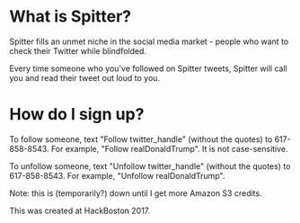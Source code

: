 # What is Spitter?
Spitter fills an unmet niche in the social media market - people who want to check their Twitter while blindfolded.

Every time someone who you've followed on Spitter tweets, Spitter will call you and read their tweet out loud to you.

# How do I sign up?
To follow someone, text "Follow twitter_handle" (without the quotes) to 617-858-8543. For example, "Follow realDonaldTrump". It is not case-sensitive.

To unfollow someone, text "Unfollow twitter_handle" (without the quotes) to 617-858-8543. For example, "Unfollow realDonaldTrump".

Note: this is (temporarily?) down until I get more Amazon S3 credits.


This was created at HackBoston 2017.
